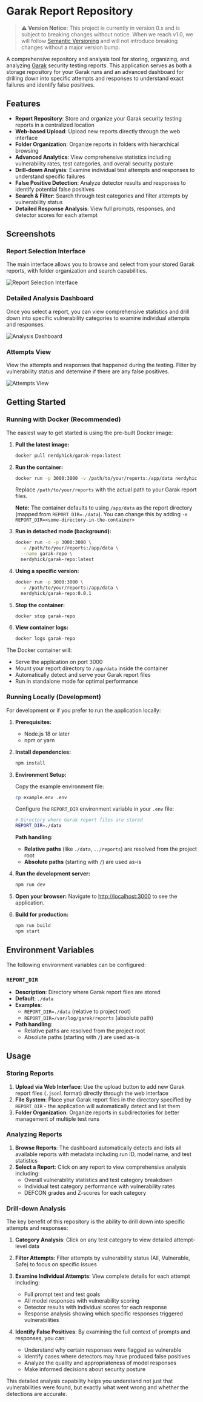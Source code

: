 # Garak Report Repository

> **⚠️ Version Notice:** This project is currently in version 0.x and is subject to breaking changes without notice. When we reach v1.0, we will follow [Semantic Versioning](https://semver.org/) and will not introduce breaking changes without a major version bump.

A comprehensive repository and analysis tool for storing, organizing, and analyzing [Garak](https://github.com/NVIDIA/garak) security testing reports. This application serves as both a storage repository for your Garak runs and an advanced dashboard for drilling down into specific attempts and responses to understand exact failures and identify false positives.

## Features

- **Report Repository**: Store and organize your Garak security testing reports in a centralized location
- **Web-based Upload**: Upload new reports directly through the web interface
- **Folder Organization**: Organize reports in folders with hierarchical browsing
- **Advanced Analytics**: View comprehensive statistics including vulnerability rates, test categories, and overall security posture
- **Drill-down Analysis**: Examine individual test attempts and responses to understand specific failures
- **False Positive Detection**: Analyze detector results and responses to identify potential false positives
- **Search & Filter**: Search through test categories and filter attempts by vulnerability status
- **Detailed Response Analysis**: View full prompts, responses, and detector scores for each attempt

## Screenshots

### Report Selection Interface
The main interface allows you to browse and select from your stored Garak reports, with folder organization and search capabilities.

![Report Selection Interface](screenshots/report-selection.png)

### Detailed Analysis Dashboard
Once you select a report, you can view comprehensive statistics and drill down into specific vulnerability categories to examine individual attempts and responses.

![Analysis Dashboard](screenshots/analysis-dashboard.png)

### Attempts View
View the attempts and responses that happened during the testing.  Filter by vulnerability status and determine if there are any false positives.

![Attempts View](screenshots/attempts.png)


## Getting Started

### Running with Docker (Recommended)

The easiest way to get started is using the pre-built Docker image:

1. **Pull the latest image:**
   ```bash
   docker pull nerdyhick/garak-repo:latest
   ```

2. **Run the container:**
   ```bash
   docker run -p 3000:3000 -v /path/to/your/reports:/app/data nerdyhick/garak-repo:latest
   ```

   Replace `/path/to/your/reports` with the actual path to your Garak report files.

   **Note:** The container defaults to using `/app/data` as the report directory (mapped from `REPORT_DIR=./data`).  You can change this by adding `-e REPORT_DIR=<some-directory-in-the-container>`

3. **Run in detached mode (background):**
   ```bash
   docker run -d -p 3000:3000 \
     -v /path/to/your/reports:/app/data \
     --name garak-repo \
     nerdyhick/garak-repo:latest
   ```

4. **Using a specific version:**
   ```bash
   docker run -p 3000:3000 \
     -v /path/to/your/reports:/app/data \
     nerdyhick/garak-repo:0.0.1
   ```

5. **Stop the container:**
   ```bash
   docker stop garak-repo
   ```

6. **View container logs:**
   ```bash
   docker logs garak-repo
   ```

The Docker container will:
- Serve the application on port 3000
- Mount your report directory to `/app/data` inside the container
- Automatically detect and serve your Garak report files
- Run in standalone mode for optimal performance

### Running Locally (Development)

For development or if you prefer to run the application locally:

1. **Prerequisites:**
   - Node.js 18 or later
   - npm or yarn

2. **Install dependencies:**
   ```bash
   npm install
   ```

3. **Environment Setup:**
   
   Copy the example environment file:
   ```bash
   cp example.env .env
   ```

   Configure the `REPORT_DIR` environment variable in your `.env` file:
   ```bash
   # Directory where Garak report files are stored
   REPORT_DIR=./data
   ```

   **Path handling:**
   - **Relative paths** (like `./data`, `../reports`) are resolved from the project root
   - **Absolute paths** (starting with `/`) are used as-is

4. **Run the development server:**
   ```bash
   npm run dev
   ```

5. **Open your browser:**
   Navigate to [http://localhost:3000](http://localhost:3000) to see the application.

6. **Build for production:**
   ```bash
   npm run build
   npm start
   ```

## Environment Variables

The following environment variables can be configured:

### `REPORT_DIR`
- **Description**: Directory where Garak report files are stored
- **Default**: `./data`
- **Examples**: 
  - `REPORT_DIR=./data` (relative to project root)
  - `REPORT_DIR=/var/log/garak/reports` (absolute path)
- **Path handling**: 
  - Relative paths are resolved from the project root
  - Absolute paths (starting with `/`) are used as-is

## Usage

### Storing Reports

1. **Upload via Web Interface**: Use the upload button to add new Garak report files (`.jsonl` format) directly through the web interface
2. **File System**: Place your Garak report files in the directory specified by `REPORT_DIR` - the application will automatically detect and list them
3. **Folder Organization**: Organize reports in subdirectories for better management of multiple test runs

### Analyzing Reports

1. **Browse Reports**: The dashboard automatically detects and lists all available reports with metadata including run ID, model name, and test statistics
2. **Select a Report**: Click on any report to view comprehensive analysis including:
   - Overall vulnerability statistics and test category breakdown
   - Individual test category performance with vulnerability rates
   - DEFCON grades and Z-scores for each category

### Drill-down Analysis

The key benefit of this repository is the ability to drill down into specific attempts and responses:

1. **Category Analysis**: Click on any test category to view detailed attempt-level data
2. **Filter Attempts**: Filter attempts by vulnerability status (All, Vulnerable, Safe) to focus on specific issues
3. **Examine Individual Attempts**: View complete details for each attempt including:
   - Full prompt text and test goals
   - All model responses with vulnerability scoring
   - Detector results with individual scores for each response
   - Response analysis showing which specific responses triggered vulnerabilities

4. **Identify False Positives**: By examining the full context of prompts and responses, you can:
   - Understand why certain responses were flagged as vulnerable
   - Identify cases where detectors may have produced false positives
   - Analyze the quality and appropriateness of model responses
   - Make informed decisions about security posture

This detailed analysis capability helps you understand not just that vulnerabilities were found, but exactly what went wrong and whether the detections are accurate.
